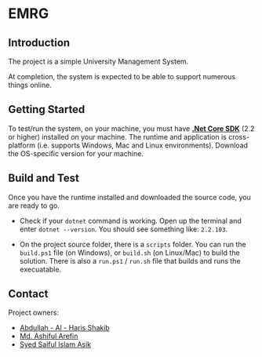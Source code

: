 # EMRG

## Introduction

The project is a simple University Management System.

At completion, the system is expected to be able to support numerous things online.

## Getting Started

To test/run the system, on your machine, you must have [**.Net Core SDK**](https://dotnet.microsoft.com/download) (2.2 or higher) installed on your machine. The runtime and application is cross-platform (i.e. supports Windows, Mac and Linux environments). Download the OS-specific version for your machine.

## Build and Test

Once you have the runtime installed and downloaded the source code, you are ready to go.

+ Check if your `dotnet` command is working. Open up the terminal and enter `dotnet --version`. You should see something like: `2.2.103`.

+ On the project source folder, there is a `scripts` folder. You can run the `build.ps1` file (on Windows), or `build.sh` (on Linux/Mac) to build the solution. There is also a `run.ps1` / `run.sh` file that builds and runs the execuatable.

## Contact

Project owners:

+ [Abdullah - Al - Haris Shakib](mailto:skb50bd@gmail.com)
+ [Md. Ashiful Arefin](mailto:arefin.ashiful@gmail.com)
+ [Syed Saiful Islam Asik](mailto:syed@example.com)